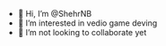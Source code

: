 - 👋 Hi, I’m @ShehrNB
- 👀 I’m interested in vedio game deving
- 💞️ I’m not looking to collaborate yet 

<!---
ShehrNB/ShehrNB is a ✨ special ✨ repository because its `README.md` (this file) appears on your GitHub profile.
You can click the Preview link to take a look at your changes.
--->

